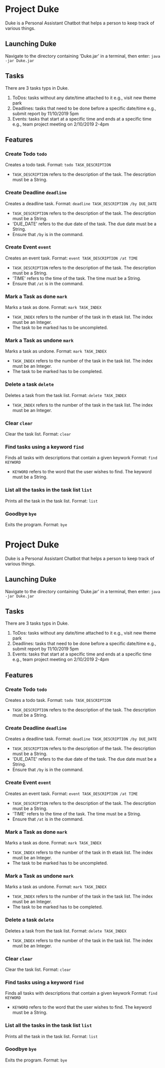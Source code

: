 # Project Duke
Duke is a Personal Assistant Chatbot that helps a person to keep track of various things.

## Launching Duke
Navigate to the directory containing 'Duke.jar' in a terminal, then enter: `java -jar Duke.jar`

## Tasks
There are 3 tasks typs in Duke.
1. ToDos: tasks without any date/time attached to it e.g., visit new theme park
2. Deadlines: tasks that need to be done before a specific date/time e.g., submit report by 11/10/2019 5pm
3. Events: tasks that start at a specific time and ends at a specific time e.g., team project meeting on 2/10/2019 2-4pm



## Features
### Create Todo `todo`
Creates a todo task.
Format: `todo TASK_DESCRIPTION`
* `TASK_DESCRIPTION` refers to the description of the task. The description must be a String.


### Create Deadline `deadline`
Creates a deadline task.
Format: `deadline TASK_DESCRIPTION /by DUE_DATE`
* `TASK_DESCRIPTION` refers to the description of the task. The description must be a String.
* 'DUE_DATE' refers to the due date of the task. The due date must be a String.
* Ensure that `/by` is in the command.



### Create Event `event`
Creates an event task.
Format: `event TASK_DESCRIPTION /at TIME`
* `TASK_DESCRIPTION` refers to the description of the task. The description must be a String.
* 'TIME' refers to the time of the task. The time must be a String.
* Ensure that `/at` is in the command.



### Mark a Task as done `mark`
Marks a task as done.
Format: `mark TASK_INDEX`
* `TASK_INDEX` refers to the number of the task in th etask list. The index must be an Integer.
* The task to be marked has to be uncompleted.



### Mark a Task as undone `mark`
Marks a task as undone.
Format: `mark TASK_INDEX`
* `TASK_INDEX` refers to the number of the task in the task list. The index must be an Integer.
* The task to be marked has to be completed.



### Delete a task `delete`
Deletes a task from the task list.
Format: `delete TASK_INDEX`
* `TASK_INDEX` refers to the number of the task in the task list. The index must be an Integer.



### Clear `clear`
Clear the task list.
Format: `clear`



### Find tasks using a keyword `find`
Finds all tasks with descriptions that contain a given keywork
Format: `find KEYWORD`
* `KEYWORD` refers to the word that the user wishes to find. The keyword must be a String.


### List all the tasks in the task list `list`
Prints all the task in the task list.
Format: `list`

### Goodbye `bye`
Exits the program.
Format: `bye`
# Project Duke
Duke is a Personal Assistant Chatbot that helps a person to keep track of various things.

## Launching Duke
Navigate to the directory containing 'Duke.jar' in a terminal, then enter: `java -jar Duke.jar`

## Tasks
There are 3 tasks typs in Duke.
1. ToDos: tasks without any date/time attached to it e.g., visit new theme park
2. Deadlines: tasks that need to be done before a specific date/time e.g., submit report by 11/10/2019 5pm
3. Events: tasks that start at a specific time and ends at a specific time e.g., team project meeting on 2/10/2019 2-4pm



## Features
### Create Todo `todo`
Creates a todo task.
Format: `todo TASK_DESCRIPTION`
* `TASK_DESCRIPTION` refers to the description of the task. The description must be a String.


### Create Deadline `deadline`
Creates a deadline task.
Format: `deadline TASK_DESCRIPTION /by DUE_DATE`
* `TASK_DESCRIPTION` refers to the description of the task. The description must be a String.
* 'DUE_DATE' refers to the due date of the task. The due date must be a String.
* Ensure that `/by` is in the command.



### Create Event `event`
Creates an event task.
Format: `event TASK_DESCRIPTION /at TIME`
* `TASK_DESCRIPTION` refers to the description of the task. The description must be a String.
* 'TIME' refers to the time of the task. The time must be a String.
* Ensure that `/at` is in the command.



### Mark a Task as done `mark`
Marks a task as done.
Format: `mark TASK_INDEX`
* `TASK_INDEX` refers to the number of the task in th etask list. The index must be an Integer.
* The task to be marked has to be uncompleted.



### Mark a Task as undone `mark`
Marks a task as undone.
Format: `mark TASK_INDEX`
* `TASK_INDEX` refers to the number of the task in the task list. The index must be an Integer.
* The task to be marked has to be completed.



### Delete a task `delete`
Deletes a task from the task list.
Format: `delete TASK_INDEX`
* `TASK_INDEX` refers to the number of the task in the task list. The index must be an Integer.



### Clear `clear`
Clear the task list.
Format: `clear`



### Find tasks using a keyword `find`
Finds all tasks with descriptions that contain a given keywork
Format: `find KEYWORD`
* `KEYWORD` refers to the word that the user wishes to find. The keyword must be a String.


### List all the tasks in the task list `list`
Prints all the task in the task list.
Format: `list`

### Goodbye `bye`
Exits the program.
Format: `bye`
